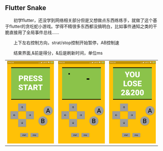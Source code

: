 ## Flutter Snake

&emsp;&emsp;初学flutter，还没学到网络相关部分但是又想做点东西练练手，就做了这个基于flutter的贪吃蛇小游戏。学得不精很多东西都没搞明白，比如事件通知之类的干脆直接用了全局事件总线……

&emsp;&emsp;上下左右控制方向，strat/stop控制开始暂停，AB控制速

&emsp;&emsp;结束界面,&前是得分，&后是刷新时间，单位ms

<table>
    <tr>
        <td ><center><img src="./images/1.png"></center></td>
        <td ><center><img src="./images/2.png"></center></td>
        <td ><center><img src="./images/3.png"></center></td>
    </tr>
</table>

